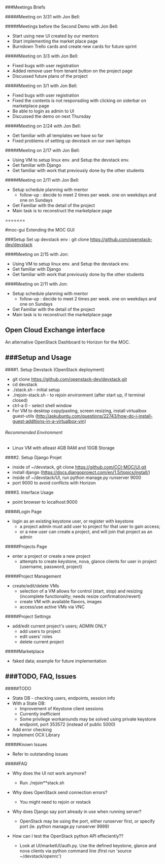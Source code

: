 
###Meetings Briefs 

#####Meeting on 3/31 with Jon Bell:



#####Meetings before the Second Demo with Jon Bell:
* Start using new UI created by our mentors
* Start implementing the market place page
* Burndown Trello cards and create new cards for future sprint


#####Meeting on 3/3 with Jon Bell:
* Fixed bugs with user registration
* Added remove user from tenant button on the project page
* Discussed future plans of the project

#####Meeting on 3/1 with Jon Bell:
* Fixed bugs with user registration
* Fixed the contents is not responsding with clicking on siderbar on marketplace page
* Be able to login as admin to UI
* Discussed the demo on next Thursday

#####Meeting on 2/24 with Jon Bell:
* Get familiar with all templates we have so far
* Fixed problems of setting up devstack on our own laptops

#####Meeting on 2/17 with Jon Bell:
* Using VM to setup linux env. and Setup the devstack env.
* Get familiar with Django
* Get familiar with work that previously done by the other students

#####Meeting on 2/11 with Jon Bell:
* Setup schedule planning with mentor
  * follow-up : decide to meet 2 times per week. one on weekdays and one on Sundays
* Get Familiar with the detail of the project
* Main task is to reconstruct the marketplace page


=======

#moc-gui
Extending the MOC GUI

###Setup
Set up devstack env : git clone https://github.com/openstack-dev/devstack

####Meeting on 2/15 with Jon:
* Using VM to setup linux env. and Setup the devstack env.
* Get familiar with Django
* Get familiar with work that previously done by the other students

####Meeting on 2/11 with Jon:
* Setup schedule planning with mentor
  * follow-up : decide to meet 2 times per week. one on weekdays and one on Sundays
* Get Familiar with the detail of the project
* Main task is to reconstruct the marketplace page





## Open Cloud Exchange interface
An alternative OpenStack Dashboard to Horizon for the MOC.

###Setup and Usage
---

####1. Setup Devstack (OpenStack deployment)

* git clone https://github.com/openstack-dev/devstack.git
* cd devstack
* ./stack.sh - initial setup
* ./rejoin-stack.sh - to rejoin environment (after start up, if terminal closed)
* ctrl-a 0 - select shell window
* For VM to desktop copy/pasting, screen resizing, install virtualbox guest-utils (http://askubuntu.com/questions/22743/how-do-i-install-guest-additions-in-a-virtualbox-vm)

###### Recommended Environment

* Linux VM with atleast 4GB RAM and 10GB Storage

####2. Setup Django Projet

* inside of ~/devstack, git clone https://github.com/CCI-MOC/UI.git
* install django (https://docs.djangoproject.com/en/1.5/topics/install/)
* inside of ~/devstack/UI, run python manage.py runserver 9000
* port 9000 to avoid conflicts with Horizon

####3. Interface Usage

* point browser to localhost:9000

#####Login Page

* login as an existing keystone user, or register with keystone
  * a project admin must add user to project for that user to gain access;
  * or a new user can create a project, and will join that project as an admin

#####Projects Page

* enter a project or create a new project
  * attempts to create keystone, nova, glance clients for user in project (username, password, project)

#####Project Management

* create/edit/delete VMs
  * selection of a VM allows for control (start, stop) and resizing (incomplete functionality; needs resize confirmation/revert)
  * create VM with available flavors, images
  * access/use active VMs via VNC

#####Project Settings

* add/edit current project's users; ADMIN ONLY
  * add users to project
  * edit users' roles
  * delete current project

#####Marketplace

* faked data; example for future implementation

###TODO, FAQ, Issues
---

#####TODO

* State DB - checking users, endpoints, session info
* With a State DB:
  * Improvement of Keystone client sessions
  * Currently inefficient
  * Some privilege workarounds may be solved using private keystone endpoint, port 353572 (instead of public 5000)
* Add error checking
* Implement OCX Library

#####Known Issues

* Refer to outstanding issues

#####FAQ

* Why does the UI not work anymore? 
  * Run ./rejoin**stack.sh

* Why does OpenStack send connection errors? 
  * You might need to rejoin or restack 

* Why does Django say port already in use when running server?
  * OpenStack may be using the port, either runserver first, or specify port (ie. python manage.py runserver 9999)

* How can I test the OpenStack python API effeciently??
  * Look at UI/marketUI/auth.py. Use the defined keystone, glance and nova clients via python command line (first run 'source ~/devstack/openrc')
